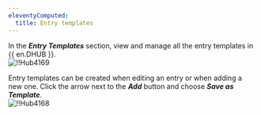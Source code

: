 ```yaml
---
eleventyComputed:
  title: Entry templates
---
```

In the ***Entry Templates*** section, view and manage all the entry templates in {{ en.DHUB }}.  
![!!Hub4169](https://webdevolutions.azureedge.net/docs/en/hub/Hub4169.png) 

Entry templates can be created when editing an entry or when adding a new one. Click the arrow next to the ***Add*** button and choose ***Save as Template***.  
![!!Hub4168](https://webdevolutions.azureedge.net/docs/en/hub/Hub4168.png) 
